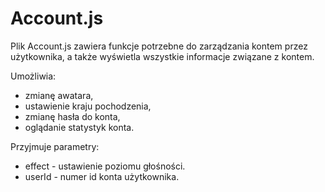 # Account.js

Plik Account.js zawiera funkcje potrzebne do zarządzania kontem przez użytkownika, a także wyświetla wszystkie informacje związane z kontem.

Umożliwia:
- zmianę awatara,
- ustawienie kraju pochodzenia,
- zmianę hasła do konta,
- oglądanie statystyk konta.

Przyjmuje parametry:
- effect - ustawienie poziomu głośności.
- userId - numer id konta użytkownika.